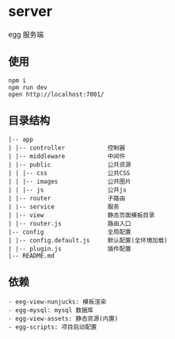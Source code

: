 # server

egg 服务端

## 使用

```shell
npm i
npm run dev
open http://localhost:7001/
```

## 目录结构

    |-- app
    | |-- controller            控制器
    | |-- middleware            中间件
    | |-- public                公共资源
    | | |-- css                 公共CSS
    | | |-- images              公共图片
    | | |-- js                  公共js
    | |-- router                子路由
    | |-- service               服务
    | |-- view                  静态页面模板目录
    | |-- router.js             路由入口
    |-- config                  全局配置
    | |-- config.default.js     默认配置(全环境加载)
    | |-- plugin.js             插件配置
    |-- README.md

## 依赖

    - eeg-view-nunjucks: 模板渲染
    - egg-mysql: mysql 数据库
    - egg-view-assets: 静态资源(内置)
    - egg-scripts: 项目启动配置
